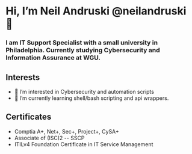 # Hi, I’m Neil Andruski @neilandruski 👋

### I am IT Support Specialist with a small university in Philadelphia. Currently studying Cybersecurity and Information Assurance at WGU.

## **Interests**
  - 👀 I’m interested in Cybersecurity and automation scripts 
  - 🌱 I’m currently learning shell/bash scripting and api wrappers.

## **Certificates**
  - Comptia A+, Net+, Sec+, Project+, CySA+
  - Associate of (ISC)2 -- SSCP
  - ITILv4 Foundation Certificate in IT Service Management
 
 
<!--
**neilandruski/neilandruski** is a ✨ _special_ ✨ repository because its `README.md` (this file) appears on your GitHub profile.

Here are some ideas to get you started:

- 🔭 I’m currently working on ...
- 🌱 I’m currently learning ...
- 👯 I’m looking to collaborate on ...
- 🤔 I’m looking for help with ...
- 💞️ I’m looking to collaborate on ...
- 💬 Ask me about ...
- 📫 How to reach me: ...
- 😄 Pronouns: ...
- ⚡ Fun fact: ...
-->
